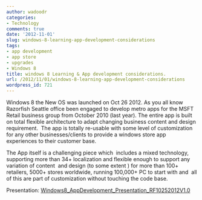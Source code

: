 ```yaml
---
author: wadoodr
categories:
- Technology
comments: true
date: '2012-11-01'
slug: windows-8-learning-app-development-considerations
tags:
- app development
- app store
- upgrades
- Windows 8
title: windows 8 Learning & App development considerations.
url: /2012/11/01/windows-8-learning-app-development-considerations
wordpress_id: 721
---
```



Windows 8 the New OS was launched on Oct 26 2012. As you all know Razorfish Seattle office been engaged to develop metro apps for the MSFT Retail business group from October 2010 (last year). The entire app is built on total flexible architecture to adapt changing business content and design requirement.  The app is totally re-usable with some level of customization for any other businesses/clients to provide a windows store app experiences to their customer base.




The App itself is a challenging piece which  includes a mixed technology, supporting more than 34+ localization and flexible enough to support any variation of content  and design (to some extent ) for more than 100+ retailers, 5000+ stores worldwide, running 100,000+ PC to start with and  all of this are part of customization without touching the code base.


Presentation: [Windows8_AppDevelopment_Presentation_RF10252012V1.0](http://technology.razorfish.com/2012/11/01/windows-8-learning-app-development-considerations/windows8_appdevelopment_presentation_rf10252012v1-0/)

